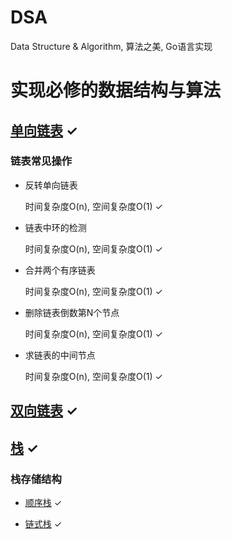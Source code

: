 # DSA
 Data Structure &amp; Algorithm, 算法之美, Go语言实现

# 实现必修的数据结构与算法

## [单向链表](https://github.com/cocos543/DSA/blob/master/core/linkedlist/singly_linked_list.go) ✓

### 链表常见操作
* 反转单向链表

    时间复杂度O(n), 空间复杂度O(1) ✓

* 链表中环的检测

    时间复杂度O(n), 空间复杂度O(1) ✓

* 合并两个有序链表

    时间复杂度O(n), 空间复杂度O(1) ✓

* 删除链表倒数第N个节点

    时间复杂度O(n), 空间复杂度O(1) ✓

* 求链表的中间节点

    时间复杂度O(n), 空间复杂度O(1) ✓

## [双向链表](https://github.com/cocos543/DSA/blob/master/core/linkedlist/double_linked_lists.go) ✓

## [栈](https://github.com/cocos543/DSA/blob/master/core/stack) ✓

### 栈存储结构
* [顺序栈](https://github.com/cocos543/DSA/blob/master/core/stack/stack_sequential_storage.go) ✓

* [链式栈](https://github.com/cocos543/DSA/blob/master/core/stack/stack_linked_storage.go) ✓
